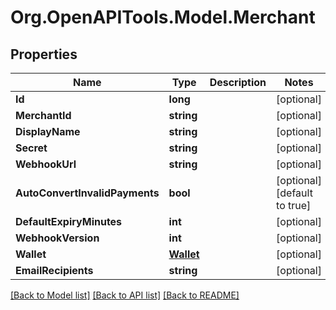 
# Org.OpenAPITools.Model.Merchant

## Properties

Name | Type | Description | Notes
------------ | ------------- | ------------- | -------------
**Id** | **long** |  | [optional] 
**MerchantId** | **string** |  | [optional] 
**DisplayName** | **string** |  | [optional] 
**Secret** | **string** |  | [optional] 
**WebhookUrl** | **string** |  | [optional] 
**AutoConvertInvalidPayments** | **bool** |  | [optional] [default to true]
**DefaultExpiryMinutes** | **int** |  | [optional] 
**WebhookVersion** | **int** |  | [optional] 
**Wallet** | [**Wallet**](Wallet.md) |  | [optional] 
**EmailRecipients** | **string** |  | [optional] 

[[Back to Model list]](../README.md#documentation-for-models)
[[Back to API list]](../README.md#documentation-for-api-endpoints)
[[Back to README]](../README.md)

